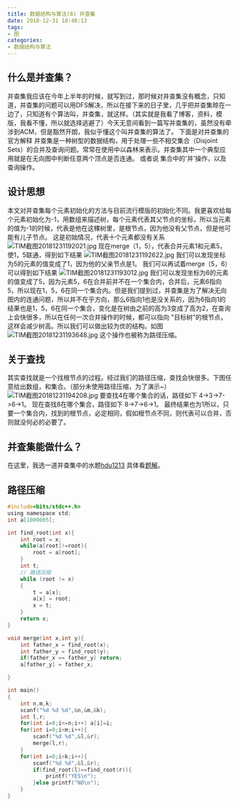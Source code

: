 ```yaml
---
title: 数据结构与算法(8) 并查集
date: 2018-12-31 18:48:13
tags:
- 图
categories:
- 数据结构与算法
---
```

## 什么是并查集？
并查集我应该在今年上半年的时候，就写到过，那时候对并查集没有概念，只知道，并查集的问题可以用DFS解决，所以在接下来的日子里，几乎把并查集晾在一边了，只知道有个算法叫，并查集，就这样。（其实就是我看了博客，资料，模版，我看不懂，所以就选择逃避了）今天无意间看到一篇写并查集的，虽然没有牵涉到ACM，但是豁然开朗，我似乎懂这个叫并查集的算法了。
	下面是对并查集的官方解释
并查集是一种树型的数据结构，用于处理一些不相交集合（Disjoint Sets）的合并及查询问题。常常在使用中以森林来表示。并查集其中一个典型应用就是在无向图中判断任意两个顶点是否连通。
或者说 集合中的'并'操作，以及查询操作。
## 设计思想
本文对并查集每个元素初始化的方法与目前流行模版的初始化不同。我更喜欢给每个元素初始化为-1，用数组来描述树，每个元素代表其父节点的坐标，所以当元素的值为-1的时候，代表是他在这棵树里，是根节点，因为他没有父节点，但是他可能有儿子节点。
这是初始情况，代表十个元素都没有关系
![TIM截图20181231192021.jpg](TIM截图20181231192021.jpg)
现在merge（1，5），代表合并元素1和元素5，使1，5联通，得到如下结果
![TIM截图20181231192622.jpg](TIM截图20181231192622.jpg)
我们可以发现坐标为5的元素的值变成了1，因为他的父亲节点是1。
我们可以再试着merge（5，6）
可以得到如下结果
![TIM截图20181231193012.jpg](TIM截图20181231193012.jpg)
我们可以发现坐标为6的元素的值变成了5，因为元素5，6在合并前并不在一个集合内，合并后，元素6指向5，所以现在1，5，6在同一个集合内。但是我们提到过，并查集是为了解决无向图内的连通问题，所以并不在乎方向，那么6指向1也是没关系的，因为6指向1的结果也是1，5，6在同一个集合，变化是在树由之前的高为3变成了高为2，在查询上会快很多，所以在任何一次合并操作的时候，都可以指向 "目标树"的根节点，这样会减少树高。所以我们可以做出较为优的结构。如图
![TIM截图20181231193648.jpg](TIM截图20181231193648.jpg)
这个操作也被称为路径压缩。
## 关于查找
其实查找就是一个找根节点的过程。经过我们的路径压缩，查找会快很多。下图任意给出数组，和集合。（部分未使用路径压缩，为了演示~）
![TIM截图20181231194208.jpg](TIM截图20181231194208.jpg)
要查找4在哪个集合的话，路径如下 4->3->7->6->1。
现在查找8在哪个集合，路径如下 8->7->6->1。
最终结果也为1所以，只要一个集合内，找到的根节点，必定相同，假如根节点不同，则代表可以合并，否则就没何必的必要了。
## 并查集能做什么？
在这里，我选一道并查集中的水题[hdu1213](http://acm.hdu.edu.cn/showproblem.php?pid=1213)
具体看[题解](http://pyking.cn/2018/12/31/%E6%AF%8F%E6%97%A5%E4%B8%80%E9%A2%98-42-hud1213/)。

## 路径压缩
```C
#include<bits/stdc++.h>
using namespace std;
int a[1000005];

int find_root(int x){
    int root = x;
    while(a[root]!=root){
        root = a[root];
    }
    int t; 
    // 路径压缩 
    while (root != x) 
	{ 
		t = a[x]; 
		a[x] = root; 
		x = t;
	}
    return x;
}

void merge(int x,int y){
    int father_x = find_root(x);
    int father_y = find_root(y);
    if(father_x == father_y) return;
    a[father_y] = father_x;

}

int main()
{
	int n,m,k;
	scanf("%d %d %d",&n,&m,&k);
	int l,r;
	for(int i=0;i<=n;i++) a[i]=i;
	for(int i=0;i<m;i++){
		scanf("%d %d",&l,&r);
		merge(l,r);
	}	
	for(int i=0;i<k;i++){
		scanf("%d %d",&l,&r);
		if(find_root(l)==find_root(r)){
			printf("YES\n");
		}else printf("NO\n");
	}	
} 
```
